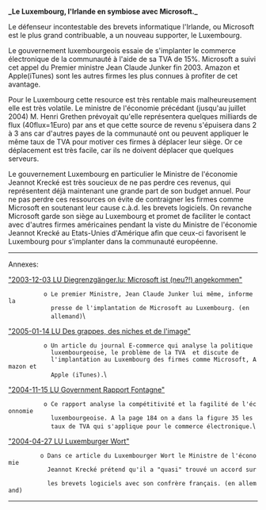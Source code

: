 **\_Le Luxembourg, l\'Irlande en symbiose avec Microsoft.\_**

Le défenseur incontestable des brevets informatique l\'Irlande, ou
Microsoft est le plus grand contribuable, a un nouveau supporter, le
Luxembourg.

Le gouvernement luxembourgeois essaie de s\'implanter le commerce
électronique de la communauté à l\'aide de sa TVA de 15%. Microsoft a
suivi cet appel du Premier ministre Jean Claude Junker fin 2003. Amazon
et Apple(iTunes) sont les autres firmes les plus connues à profiter de
cet avantage.

Pour le Luxembourg cette resource est très rentable mais malheureusement
elle est très volatile. Le ministre de l\'économie précédant (jusqu\'au
juillet 2004) M. Henri Grethen prévoyait qu\'elle représentera quelques
milliards de flux (40flux=1Euro) par ans et que cette source de revenu
s\'épuisera dans 2 à 3 ans car d\'autres payes de la communauté ont ou
peuvent appliquer le même taux de TVA pour motiver ces firmes à déplacer
leur siège. Or ce déplacement est très facile, car ils ne doivent
déplacer que quelques serveurs.

Le gouvernement Luxembourg en particulier le Ministre de l\'économie
Jeannot Krecké est très soucieux de ne pas perdre ces revenus, qui
représentent déjà maintenant une grande part de son budget annuel. Pour
ne pas perdre ces ressources on évite de contraigner les firmes comme
Microsoft en soutenant leur cause c.à.d. les brevets logiciels. On
revanche Microsoft garde son siège au Luxembourg et promet de faciliter
le contact avec d\'autres firmes américaines pendant la viste du
Ministre de l\'économie Jeannot Krecké au Etats-Unies d\'Amérique afin
que ceux-ci favorisent le Luxembourg pour s\'implanter dans la
communauté européenne.

------------------------------------------------------------------------

Annexes:

[\"2003-12-03 LU Diegrenzgänger.lu: Microsoft ist (neu?!)
angekommen\"](http://www.diegrenzgaenger.lu/index.php?p=edito&edito_id=420 "wikilink")

`          o Le premier Ministre, Jean Claude Junker lui même, informe la`\
`            presse de l'implantation de Microsoft au Luxembourg. (en`\
`            allemand)`\

[\"2005-01-14 LU Des grappes, des niches et de
l\'image\"](http://www.land.lu/html/dossiers/dossier_internet/ecommerce_140105.html "wikilink")

`          o Un article du journal E-commerce qui analyse la politique`\
`            luxembourgeoise, le problème de la TVA  et discute de `\
`            l'implantation au Luxembourg des firmes comme Microsoft, Amazon et `\
`            Apple (iTunes).`\

[\"2004-11-15 LU Government Rapport
Fontagne\"](http://www.eco.public.lu/documentation/rapports/Rapport_Fontagne.pdf "wikilink")

`          o Ce rapport analyse la compétitivité et la fagilité de l'éconnomie  `\
`            luxembourgeoise. A la page 184 on a dans la figure 35 les `\
`            taux de TVA qui s'applique pour le commerce électronique.`\

[\"2004-04-27 LU Luxemburger
Wort\"](http://swpat.ffii.org/log/05/krecke04/LW_S29_27042005.jpg "wikilink")

`         o Dans ce article du Luxembourger Wort le Ministre de l'économie `\
`           Jeannot Krecké prétend qu'il a "quasi" trouvé un accord sur `\
`           les brevets logiciels avec son confrère français. (en allemand)`

------------------------------------------------------------------------
